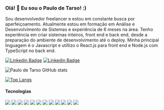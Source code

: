 ### Olá! 👋 Eu sou o Paulo de Tarso! :)

Sou desenvolvedor freelancer e estou em constante busca por aperfeiçoamento. Atualmente estou em formação em Análise e Desenvolvimento de Sistemas e experiência de 6 meses na área. Tenho experiência em criar sistemas inteiros, front end e back end, desde a preparação do ambiente de desenvolvimento até o deploy. Minha principal linguagem é o Javascript e utillizo o React.js para front end e Node.js com TypeScript no back end.

[![Linkedin Badge](https://img.shields.io/badge/LinkedIn-0077B5?style=for-the-badge&logo=linkedin&logoColor=white&link=https://www.linkedin.com/in/paulo-de-tarso-dev/)](https://www.linkedin.com/in/paulo-de-tarso-dev/)
[![Linkedin Badge](https://img.shields.io/badge/Gmail-D14836?style=for-the-badge&logo=gmail&logoColor=white&mailto:paulo.oinab@gmail.com)](mailto:paulo.oinab@gmail.com)

![Paulo de Tarso GitHub stats](https://github-readme-stats.vercel.app/api?username=paulotss&show_icons=true&theme=merko)


[![Top Langs](https://github-readme-stats.vercel.app/api/top-langs/?username=paulotss&layout=compact)](https://github.com/paulotss/github-readme-stats)

#### Tecnologias

<div style="display: inline">
<img src="https://img.shields.io/badge/HTML5-E34F26?style=for-the-badge&logo=html5&logoColor=white">

<img src="https://img.shields.io/badge/CSS-239120?&style=for-the-badge&logo=css3&logoColor=white">

<img src="https://img.shields.io/badge/JavaScript-F7DF1E?style=for-the-badge&logo=javascript&logoColor=black">

<img src="https://img.shields.io/badge/Node.js-43853D?style=for-the-badge&logo=node.js&logoColor=white">

<img src="https://img.shields.io/badge/TypeScript-007ACC?style=for-the-badge&logo=typescript&logoColor=white">

<img src="https://img.shields.io/badge/Express.js-404D59?style=for-the-badge">

<img src="https://img.shields.io/badge/React-20232A?style=for-the-badge&logo=react&logoColor=61DAFB">

<img src="https://img.shields.io/badge/Tailwind_CSS-38B2AC?style=for-the-badge&logo=tailwind-css&logoColor=white">

<img src="https://img.shields.io/badge/Redux-593D88?style=for-the-badge&logo=redux&logoColor=white">

<img src="https://img.shields.io/badge/jQuery-0769AD?style=for-the-badge&logo=jquery&logoColor=white">

<img src="https://img.shields.io/badge/MySQL-00000F?style=for-the-badge&logo=mysql&logoColor=white">

<img src="https://img.shields.io/badge/sequelize-323330?style=for-the-badge&logo=sequelize&logoColor=blue">
</div>
